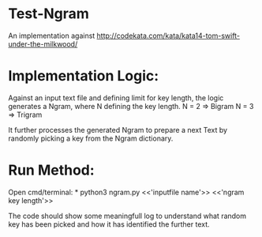 # Test-Ngram
An implementation against http://codekata.com/kata/kata14-tom-swift-under-the-milkwood/

# Implementation Logic:

  Against an input text file and defining limit for key length, the logic generates a Ngram, where N 
  defining the key length.
  N = 2 => Bigram
  N = 3 => Trigram
  
  It further processes the generated Ngram to prepare a next Text by randomly picking a key from the
  Ngram dictionary.
  
 # Run Method:
 Open cmd/terminal:
    * python3 ngram.py <<'inputfile name'>> <<'ngram key length'>>
  
 The code should show some meaningfull log to understand what random key has been picked and how it has
  identified the further text.
  
  
